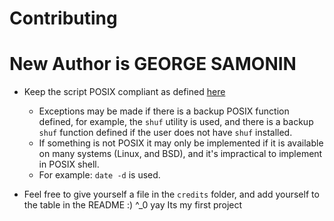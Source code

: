 # Contributing
# New Author is GEORGE SAMONIN
* Keep the script POSIX compliant as defined [here](https://pubs.opengroup.org/onlinepubs/9699919799/)
    * Exceptions may be made if there is a backup POSIX function defined, for example, the `shuf` utility is used, and there is a backup `shuf` function defined if the user does not have `shuf` installed.
    * If something is not POSIX it may only be implemented if it is available on many systems (Linux, and BSD), and it's impractical to implement in POSIX shell.
	* For example: `date -d` is used.

* Feel free to give yourself a file in the `credits` folder, and add yourself to the table in the README :)
^_0 yay
Its my first project
